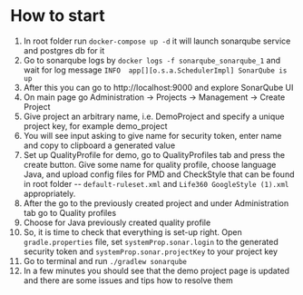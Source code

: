 # How to start

1. In root folder run `docker-compose up -d` it will launch sonarqube service and postgres db for it
2. Go to sonarqube logs by `docker logs -f sonarqube_sonarqube_1` and wait for log message `INFO  app[][o.s.a.SchedulerImpl] SonarQube is up`
3. After this you can go to http://localhost:9000 and explore SonarQube UI
4. On main page go Administration -> Projects -> Management -> Create Project
5. Give project an arbitrary name, i.e. DemoProject and specify a unique project key, for example demo_project 
6. You will see input asking to give name for security token, enter name and copy to clipboard a generated value 
7. Set up QualityProfile for demo, go to QualityProfiles tab and press the create button. Give some name for quality profile, choose language Java, and upload config files 
 for PMD and CheckStyle that can be found in root folder --  `default-ruleset.xml` and `Life360 GoogleStyle (1).xml` appropriately.
8. After the go to the previously created project and under Administration tab go to Quality profiles
9. Choose for Java previously created quality profile
10. So, it is time to check that everything is set-up right. Open `gradle.properties` file, set `systemProp.sonar.login` to the generated security token and `systemProp.sonar.projectKey` to your project key
11. Go to terminal and run `./gradlew sonarqube`
12. In a few minutes you should see that the demo project page is updated and there are some issues and tips how to resolve them 

